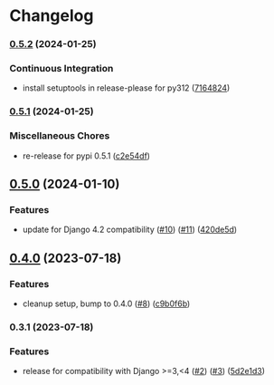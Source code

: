 # Changelog

### [0.5.2](https://www.github.com/bihealth/django-plugins/compare/v0.5.1...v0.5.2) (2024-01-25)


### Continuous Integration

* install setuptools in release-please for py312 ([7164824](https://www.github.com/bihealth/django-plugins/commit/7164824308386b427e74944fbe17fce1857ec358))

### [0.5.1](https://www.github.com/bihealth/django-plugins/compare/v0.5.0...v0.5.1) (2024-01-25)


### Miscellaneous Chores

* re-release for pypi 0.5.1 ([c2e54df](https://www.github.com/bihealth/django-plugins/commit/c2e54dfedae44a8b04f1230acbaee632aa71d32e))

## [0.5.0](https://www.github.com/bihealth/django-plugins/compare/v0.4.0...v0.5.0) (2024-01-10)


### Features

* update for Django 4.2 compatibility ([#10](https://www.github.com/bihealth/django-plugins/issues/10)) ([#11](https://www.github.com/bihealth/django-plugins/issues/11)) ([420de5d](https://www.github.com/bihealth/django-plugins/commit/420de5dbbd72c7585af58b47f3cf41e2e174cd82))

## [0.4.0](https://www.github.com/bihealth/django-plugins/compare/v0.3.1...v0.4.0) (2023-07-18)


### Features

* cleanup setup, bump to 0.4.0 ([#8](https://www.github.com/bihealth/django-plugins/issues/8)) ([c9b0f6b](https://www.github.com/bihealth/django-plugins/commit/c9b0f6b44848f9c680ca2e57031a418c7d06ac73))

### 0.3.1 (2023-07-18)


### Features

* release for compatibility with Django >=3,<4 ([#2](https://www.github.com/bihealth/django-plugins/issues/2)) ([#3](https://www.github.com/bihealth/django-plugins/issues/3)) ([5d2e1d3](https://www.github.com/bihealth/django-plugins/commit/5d2e1d32c0af55f002130ba4c66e8785a75d7734))
